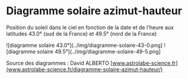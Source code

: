 # Diagramme solaire azimut-hauteur

Position du soleil dans le ciel en fonction de la date et de l'heure aux latitudes 43.0° (sud de la France) et 49.5° (nord de la France)

![diagramme solaire 43.0°](../img/diagramme-solaire-43-0.png]
![diagramme solaire 49.5°](../img/diagramme-solaire-49-5.png]

Source des diagrammes : David ALBERTO [www.astrolabe-science.fr](www.astrolabe-science.fr/diagramme-solaire-azimut-hauteur/)
